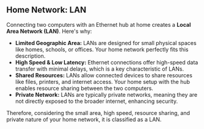## Home Network: LAN

Connecting two computers with an Ethernet hub at home creates a **Local Area Network (LAN)**. Here's why:

* **Limited Geographic Area:** LANs are designed for small physical spaces like homes, schools, or offices. Your home network perfectly fits this description.
* **High Speed & Low Latency:** Ethernet connections offer high-speed data transfer with minimal delays, which is a key characteristic of LANs.
* **Shared Resources:** LANs allow connected devices to share resources like files, printers, and internet access. Your home setup with the hub enables resource sharing between the two computers. 
* **Private Network:** LANs are typically private networks, meaning they are not directly exposed to the broader internet, enhancing security. 

Therefore, considering the small area, high speed, resource sharing, and private nature of your home network, it is classified as a LAN. 
